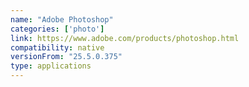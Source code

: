 ```yaml
---
name: "Adobe Photoshop"
categories: ['photo']
link: https://www.adobe.com/products/photoshop.html
compatibility: native
versionFrom: "25.5.0.375"
type: applications
---
```


